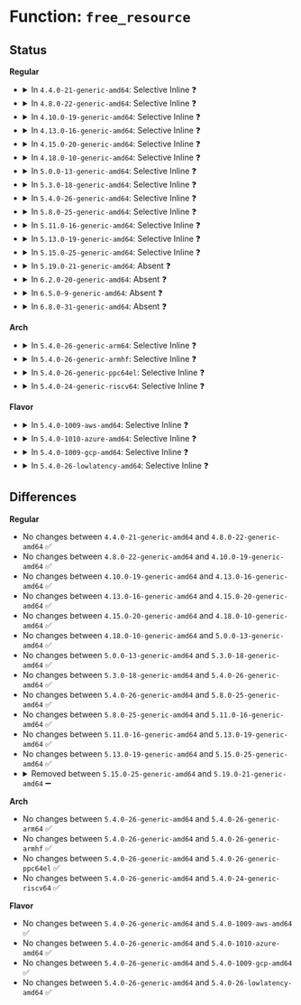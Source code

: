 # Function: <code>free_resource</code>

## Status
<b>Regular</b>
<ul>
<li>
<details>
<summary>In <code>4.4.0-21-generic-amd64</code>: Selective Inline ❓</summary>

```c
void free_resource(struct resource * res)
```

```json
{
  "name": "free_resource",
  "collision_type": "Unique Static",
  "inline_type": "Selective",
  "funcs": [
    {
      "addr": 18446744071579396016,
      "name": "free_resource",
      "external": false,
      "loc": "kernel/resource.c:173",
      "file": "kernel/resource.c",
      "inline": "not declared, inlined",
      "caller_inline": [],
      "caller_func": [
        "kernel/resource.c:__release_region",
        "kernel/resource.c:__request_region",
        "kernel/resource.c:reserve_region_with_split",
        "kernel/resource.c:reserve_region_with_split",
        "kernel/resource.c:release_mem_region_adjustable",
        "kernel/resource.c:release_mem_region_adjustable",
        "kernel/resource.c:release_mem_region_adjustable"
      ]
    }
  ],
  "symbols": [
    {
      "addr": 18446744071579396016,
      "name": "free_resource",
      "section": ".text",
      "bind": "STB_LOCAL",
      "size": 147
    }
  ]
}
```
</details>
</li>
<li>
<details>
<summary>In <code>4.8.0-22-generic-amd64</code>: Selective Inline ❓</summary>

```c
void free_resource(struct resource * res)
```

```json
{
  "name": "free_resource",
  "collision_type": "Unique Static",
  "inline_type": "Selective",
  "funcs": [
    {
      "addr": 18446744071579408368,
      "name": "free_resource",
      "external": false,
      "loc": "kernel/resource.c:182",
      "file": "kernel/resource.c",
      "inline": "not declared, inlined",
      "caller_inline": [],
      "caller_func": [
        "kernel/resource.c:release_mem_region_adjustable",
        "kernel/resource.c:release_mem_region_adjustable",
        "kernel/resource.c:release_mem_region_adjustable",
        "kernel/resource.c:__release_region",
        "kernel/resource.c:__request_region",
        "kernel/resource.c:reserve_region_with_split",
        "kernel/resource.c:reserve_region_with_split"
      ]
    }
  ],
  "symbols": [
    {
      "addr": 18446744071579408368,
      "name": "free_resource",
      "section": ".text",
      "bind": "STB_LOCAL",
      "size": 176
    }
  ]
}
```
</details>
</li>
<li>
<details>
<summary>In <code>4.10.0-19-generic-amd64</code>: Selective Inline ❓</summary>

```c
void free_resource(struct resource * res)
```

```json
{
  "name": "free_resource",
  "collision_type": "Unique Static",
  "inline_type": "Selective",
  "funcs": [
    {
      "addr": 18446744071579428672,
      "name": "free_resource",
      "external": false,
      "loc": "kernel/resource.c:182",
      "file": "kernel/resource.c",
      "inline": "not declared, inlined",
      "caller_inline": [],
      "caller_func": [
        "kernel/resource.c:release_mem_region_adjustable",
        "kernel/resource.c:release_mem_region_adjustable",
        "kernel/resource.c:release_mem_region_adjustable",
        "kernel/resource.c:__release_region",
        "kernel/resource.c:__request_region",
        "kernel/resource.c:reserve_region_with_split",
        "kernel/resource.c:reserve_region_with_split"
      ]
    }
  ],
  "symbols": [
    {
      "addr": 18446744071579428672,
      "name": "free_resource",
      "section": ".text",
      "bind": "STB_LOCAL",
      "size": 168
    }
  ]
}
```
</details>
</li>
<li>
<details>
<summary>In <code>4.13.0-16-generic-amd64</code>: Selective Inline ❓</summary>

```c
void free_resource(struct resource * res)
```

```json
{
  "name": "free_resource",
  "collision_type": "Unique Static",
  "inline_type": "Selective",
  "funcs": [
    {
      "addr": 18446744071579416368,
      "name": "free_resource",
      "external": false,
      "loc": "kernel/resource.c:182",
      "file": "kernel/resource.c",
      "inline": "not declared, inlined",
      "caller_inline": [],
      "caller_func": [
        "kernel/resource.c:release_mem_region_adjustable",
        "kernel/resource.c:release_mem_region_adjustable",
        "kernel/resource.c:__release_region",
        "kernel/resource.c:__request_region",
        "kernel/resource.c:reserve_region_with_split",
        "kernel/resource.c:reserve_region_with_split"
      ]
    }
  ],
  "symbols": [
    {
      "addr": 18446744071579416368,
      "name": "free_resource",
      "section": ".text",
      "bind": "STB_LOCAL",
      "size": 172
    }
  ]
}
```
</details>
</li>
<li>
<details>
<summary>In <code>4.15.0-20-generic-amd64</code>: Selective Inline ❓</summary>

```c
void free_resource(struct resource * res)
```

```json
{
  "name": "free_resource",
  "collision_type": "Unique Static",
  "inline_type": "Selective",
  "funcs": [
    {
      "addr": 18446744071579444400,
      "name": "free_resource",
      "external": false,
      "loc": "kernel/resource.c:182",
      "file": "kernel/resource.c",
      "inline": "not declared, inlined",
      "caller_inline": [],
      "caller_func": [
        "kernel/resource.c:release_mem_region_adjustable",
        "kernel/resource.c:release_mem_region_adjustable",
        "kernel/resource.c:__release_region",
        "kernel/resource.c:__request_region",
        "kernel/resource.c:reserve_region_with_split",
        "kernel/resource.c:reserve_region_with_split"
      ]
    }
  ],
  "symbols": [
    {
      "addr": 18446744071579444400,
      "name": "free_resource",
      "section": ".text",
      "bind": "STB_LOCAL",
      "size": 172
    }
  ]
}
```
</details>
</li>
<li>
<details>
<summary>In <code>4.18.0-10-generic-amd64</code>: Selective Inline ❓</summary>

```c
void free_resource(struct resource * res)
```

```json
{
  "name": "free_resource",
  "collision_type": "Unique Static",
  "inline_type": "Selective",
  "funcs": [
    {
      "addr": 18446744071579459232,
      "name": "free_resource",
      "external": false,
      "loc": "kernel/resource.c:149",
      "file": "kernel/resource.c",
      "inline": "not declared, inlined",
      "caller_inline": [],
      "caller_func": [
        "kernel/resource.c:release_mem_region_adjustable",
        "kernel/resource.c:release_mem_region_adjustable",
        "kernel/resource.c:__release_region",
        "kernel/resource.c:__request_region",
        "kernel/resource.c:reserve_region_with_split",
        "kernel/resource.c:reserve_region_with_split"
      ]
    }
  ],
  "symbols": [
    {
      "addr": 18446744071579459232,
      "name": "free_resource",
      "section": ".text",
      "bind": "STB_LOCAL",
      "size": 171
    }
  ]
}
```
</details>
</li>
<li>
<details>
<summary>In <code>5.0.0-13-generic-amd64</code>: Selective Inline ❓</summary>

```c
void free_resource(struct resource * res)
```

```json
{
  "name": "free_resource",
  "collision_type": "Unique Static",
  "inline_type": "Selective",
  "funcs": [
    {
      "addr": 18446744071579492880,
      "name": "free_resource",
      "external": false,
      "loc": "kernel/resource.c:149",
      "file": "kernel/resource.c",
      "inline": "not declared, inlined",
      "caller_inline": [],
      "caller_func": [
        "kernel/resource.c:release_mem_region_adjustable",
        "kernel/resource.c:release_mem_region_adjustable",
        "kernel/resource.c:__release_region",
        "kernel/resource.c:__request_region",
        "kernel/resource.c:reserve_region_with_split",
        "kernel/resource.c:reserve_region_with_split"
      ]
    }
  ],
  "symbols": [
    {
      "addr": 18446744071579492880,
      "name": "free_resource",
      "section": ".text",
      "bind": "STB_LOCAL",
      "size": 171
    }
  ]
}
```
</details>
</li>
<li>
<details>
<summary>In <code>5.3.0-18-generic-amd64</code>: Selective Inline ❓</summary>

```c
void free_resource(struct resource * res)
```

```json
{
  "name": "free_resource",
  "collision_type": "Unique Static",
  "inline_type": "Selective",
  "funcs": [
    {
      "addr": 18446744071579510640,
      "name": "free_resource",
      "external": false,
      "loc": "kernel/resource.c:150",
      "file": "kernel/resource.c",
      "inline": "not declared, inlined",
      "caller_inline": [],
      "caller_func": [
        "kernel/resource.c:release_mem_region_adjustable",
        "kernel/resource.c:release_mem_region_adjustable",
        "kernel/resource.c:__release_region",
        "kernel/resource.c:__request_region",
        "kernel/resource.c:reserve_region_with_split",
        "kernel/resource.c:reserve_region_with_split"
      ]
    }
  ],
  "symbols": [
    {
      "addr": 18446744071579510640,
      "name": "free_resource",
      "section": ".text",
      "bind": "STB_LOCAL",
      "size": 178
    }
  ]
}
```
</details>
</li>
<li>
<details>
<summary>In <code>5.4.0-26-generic-amd64</code>: Selective Inline ❓</summary>

```c
void free_resource(struct resource * res)
```

```json
{
  "name": "free_resource",
  "collision_type": "Unique Static",
  "inline_type": "Selective",
  "funcs": [
    {
      "addr": 18446744071579536704,
      "name": "free_resource",
      "external": false,
      "loc": "kernel/resource.c:150",
      "file": "kernel/resource.c",
      "inline": "not declared, inlined",
      "caller_inline": [],
      "caller_func": [
        "kernel/resource.c:release_mem_region_adjustable",
        "kernel/resource.c:release_mem_region_adjustable",
        "kernel/resource.c:__release_region",
        "kernel/resource.c:__request_region",
        "kernel/resource.c:reserve_region_with_split",
        "kernel/resource.c:reserve_region_with_split"
      ]
    }
  ],
  "symbols": [
    {
      "addr": 18446744071579536704,
      "name": "free_resource",
      "section": ".text",
      "bind": "STB_LOCAL",
      "size": 178
    }
  ]
}
```
</details>
</li>
<li>
<details>
<summary>In <code>5.8.0-25-generic-amd64</code>: Selective Inline ❓</summary>

```c
void free_resource(struct resource * res)
```

```json
{
  "name": "free_resource",
  "collision_type": "Unique Static",
  "inline_type": "Selective",
  "funcs": [
    {
      "addr": 18446744071579566448,
      "name": "free_resource",
      "external": false,
      "loc": "kernel/resource.c:150",
      "file": "kernel/resource.c",
      "inline": "not declared, inlined",
      "caller_inline": [],
      "caller_func": [
        "kernel/resource.c:release_mem_region_adjustable",
        "kernel/resource.c:release_mem_region_adjustable",
        "kernel/resource.c:__release_region",
        "kernel/resource.c:__request_region",
        "kernel/resource.c:__reserve_region_with_split",
        "kernel/resource.c:__reserve_region_with_split"
      ]
    }
  ],
  "symbols": [
    {
      "addr": 18446744071579566448,
      "name": "free_resource",
      "section": ".text",
      "bind": "STB_LOCAL",
      "size": 185
    }
  ]
}
```
</details>
</li>
<li>
<details>
<summary>In <code>5.11.0-16-generic-amd64</code>: Selective Inline ❓</summary>

```c
void free_resource(struct resource * res)
```

```json
{
  "name": "free_resource",
  "collision_type": "Unique Static",
  "inline_type": "Selective",
  "funcs": [
    {
      "addr": 18446744071579547792,
      "name": "free_resource",
      "external": false,
      "loc": "kernel/resource.c:150",
      "file": "kernel/resource.c",
      "inline": "not declared, inlined",
      "caller_inline": [],
      "caller_func": [
        "kernel/resource.c:merge_system_ram_resource",
        "kernel/resource.c:merge_system_ram_resource",
        "kernel/resource.c:release_mem_region_adjustable",
        "kernel/resource.c:release_mem_region_adjustable",
        "kernel/resource.c:release_mem_region_adjustable",
        "kernel/resource.c:__release_region",
        "kernel/resource.c:__request_region",
        "kernel/resource.c:__reserve_region_with_split",
        "kernel/resource.c:__reserve_region_with_split"
      ]
    }
  ],
  "symbols": [
    {
      "addr": 18446744071579547792,
      "name": "free_resource",
      "section": ".text",
      "bind": "STB_LOCAL",
      "size": 185
    }
  ]
}
```
</details>
</li>
<li>
<details>
<summary>In <code>5.13.0-19-generic-amd64</code>: Selective Inline ❓</summary>

```c
void free_resource(struct resource * res)
```

```json
{
  "name": "free_resource",
  "collision_type": "Unique Static",
  "inline_type": "Selective",
  "funcs": [
    {
      "addr": 18446744071579552784,
      "name": "free_resource",
      "external": false,
      "loc": "kernel/resource.c:149",
      "file": "kernel/resource.c",
      "inline": "not declared, inlined",
      "caller_inline": [],
      "caller_func": [
        "kernel/resource.c:__request_free_mem_region",
        "kernel/resource.c:__request_free_mem_region",
        "kernel/resource.c:merge_system_ram_resource",
        "kernel/resource.c:merge_system_ram_resource",
        "kernel/resource.c:release_mem_region_adjustable",
        "kernel/resource.c:release_mem_region_adjustable",
        "kernel/resource.c:release_mem_region_adjustable",
        "kernel/resource.c:__release_region",
        "kernel/resource.c:__request_region",
        "kernel/resource.c:reserve_region_with_split",
        "kernel/resource.c:reserve_region_with_split"
      ]
    }
  ],
  "symbols": [
    {
      "addr": 18446744071579552784,
      "name": "free_resource",
      "section": ".text",
      "bind": "STB_LOCAL",
      "size": 185
    }
  ]
}
```
</details>
</li>
<li>
<details>
<summary>In <code>5.15.0-25-generic-amd64</code>: Selective Inline ❓</summary>

```c
void free_resource(struct resource * res)
```

```json
{
  "name": "free_resource",
  "collision_type": "Unique Static",
  "inline_type": "Selective",
  "funcs": [
    {
      "addr": 18446744071579625344,
      "name": "free_resource",
      "external": false,
      "loc": "kernel/resource.c:149",
      "file": "kernel/resource.c",
      "inline": "not declared, inlined",
      "caller_inline": [],
      "caller_func": [
        "kernel/resource.c:__request_free_mem_region",
        "kernel/resource.c:__request_free_mem_region",
        "kernel/resource.c:merge_system_ram_resource",
        "kernel/resource.c:merge_system_ram_resource",
        "kernel/resource.c:release_mem_region_adjustable",
        "kernel/resource.c:release_mem_region_adjustable",
        "kernel/resource.c:release_mem_region_adjustable",
        "kernel/resource.c:__release_region",
        "kernel/resource.c:__request_region",
        "kernel/resource.c:reserve_region_with_split",
        "kernel/resource.c:reserve_region_with_split"
      ]
    }
  ],
  "symbols": [
    {
      "addr": 18446744071579625344,
      "name": "free_resource",
      "section": ".text",
      "bind": "STB_LOCAL",
      "size": 185
    }
  ]
}
```
</details>
</li>
<li>
<details>
<summary>In <code>5.19.0-21-generic-amd64</code>: Absent ❓</summary>

```json
{
  "name": "free_resource",
  "collision_type": "Unique Static",
  "inline_type": "Selective",
  "funcs": [
    {
      "addr": 18446744071579722196,
      "name": "free_resource",
      "external": false,
      "loc": "kernel/resource.c:153",
      "file": "kernel/resource.c",
      "inline": "not declared, inlined",
      "caller_inline": [
        "kernel/resource.c:__request_free_mem_region",
        "kernel/resource.c:__request_free_mem_region",
        "kernel/resource.c:merge_system_ram_resource",
        "kernel/resource.c:merge_system_ram_resource",
        "kernel/resource.c:release_mem_region_adjustable",
        "kernel/resource.c:release_mem_region_adjustable",
        "kernel/resource.c:__release_region",
        "kernel/resource.c:__request_region",
        "kernel/resource.c:reserve_region_with_split",
        "kernel/resource.c:reserve_region_with_split"
      ],
      "caller_func": [
        "kernel/resource.c:__request_free_mem_region",
        "kernel/resource.c:__request_free_mem_region",
        "kernel/resource.c:__request_free_mem_region",
        "kernel/resource.c:__request_free_mem_region",
        "kernel/resource.c:merge_system_ram_resource",
        "kernel/resource.c:merge_system_ram_resource",
        "kernel/resource.c:release_mem_region_adjustable",
        "kernel/resource.c:release_mem_region_adjustable",
        "kernel/resource.c:__release_region",
        "kernel/resource.c:__request_region",
        "kernel/resource.c:reserve_region_with_split",
        "kernel/resource.c:reserve_region_with_split"
      ]
    }
  ],
  "symbols": [
    {
      "addr": 18446744071579720912,
      "name": "free_resource.part.0",
      "section": ".text",
      "bind": "STB_LOCAL",
      "size": 226
    }
  ]
}
```
</details>
</li>
<li>
<details>
<summary>In <code>6.2.0-20-generic-amd64</code>: Absent ❓</summary>

```json
{
  "name": "free_resource",
  "collision_type": "Unique Static",
  "inline_type": "Selective",
  "funcs": [
    {
      "addr": 18446744071579850930,
      "name": "free_resource",
      "external": false,
      "loc": "kernel/resource.c:153",
      "file": "kernel/resource.c",
      "inline": "not declared, inlined",
      "caller_inline": [
        "kernel/resource.c:get_free_mem_region",
        "kernel/resource.c:get_free_mem_region",
        "kernel/resource.c:merge_system_ram_resource",
        "kernel/resource.c:merge_system_ram_resource",
        "kernel/resource.c:release_mem_region_adjustable",
        "kernel/resource.c:release_mem_region_adjustable",
        "kernel/resource.c:__release_region",
        "kernel/resource.c:__request_region",
        "kernel/resource.c:reserve_region_with_split",
        "kernel/resource.c:reserve_region_with_split"
      ],
      "caller_func": [
        "kernel/resource.c:get_free_mem_region",
        "kernel/resource.c:get_free_mem_region",
        "kernel/resource.c:merge_system_ram_resource",
        "kernel/resource.c:merge_system_ram_resource",
        "kernel/resource.c:release_mem_region_adjustable",
        "kernel/resource.c:release_mem_region_adjustable",
        "kernel/resource.c:__release_region",
        "kernel/resource.c:__request_region",
        "kernel/resource.c:reserve_region_with_split",
        "kernel/resource.c:reserve_region_with_split"
      ]
    }
  ],
  "symbols": [
    {
      "addr": 18446744071579848576,
      "name": "free_resource.part.0",
      "section": ".text",
      "bind": "STB_LOCAL",
      "size": 223
    }
  ]
}
```
</details>
</li>
<li>
<details>
<summary>In <code>6.5.0-9-generic-amd64</code>: Absent ❓</summary>

```json
{
  "name": "free_resource",
  "collision_type": "Unique Static",
  "inline_type": "Selective",
  "funcs": [
    {
      "addr": 18446744071579901306,
      "name": "free_resource",
      "external": false,
      "loc": "kernel/resource.c:153",
      "file": "kernel/resource.c",
      "inline": "not declared, inlined",
      "caller_inline": [
        "kernel/resource.c:get_free_mem_region",
        "kernel/resource.c:get_free_mem_region",
        "kernel/resource.c:merge_system_ram_resource",
        "kernel/resource.c:merge_system_ram_resource",
        "kernel/resource.c:release_mem_region_adjustable",
        "kernel/resource.c:release_mem_region_adjustable",
        "kernel/resource.c:__release_region",
        "kernel/resource.c:__request_region",
        "kernel/resource.c:reserve_region_with_split",
        "kernel/resource.c:reserve_region_with_split"
      ],
      "caller_func": [
        "kernel/resource.c:get_free_mem_region",
        "kernel/resource.c:get_free_mem_region",
        "kernel/resource.c:merge_system_ram_resource",
        "kernel/resource.c:merge_system_ram_resource",
        "kernel/resource.c:release_mem_region_adjustable",
        "kernel/resource.c:release_mem_region_adjustable",
        "kernel/resource.c:__release_region",
        "kernel/resource.c:__request_region",
        "kernel/resource.c:reserve_region_with_split",
        "kernel/resource.c:reserve_region_with_split"
      ]
    }
  ],
  "symbols": [
    {
      "addr": 18446744071579898800,
      "name": "free_resource.part.0",
      "section": ".text",
      "bind": "STB_LOCAL",
      "size": 237
    }
  ]
}
```
</details>
</li>
<li>
<details>
<summary>In <code>6.8.0-31-generic-amd64</code>: Absent ❓</summary>

```json
{
  "name": "free_resource",
  "collision_type": "Unique Static",
  "inline_type": "Selective",
  "funcs": [
    {
      "addr": 18446744071579940089,
      "name": "free_resource",
      "external": false,
      "loc": "kernel/resource.c:153",
      "file": "kernel/resource.c",
      "inline": "not declared, inlined",
      "caller_inline": [
        "kernel/resource.c:get_free_mem_region",
        "kernel/resource.c:get_free_mem_region",
        "kernel/resource.c:merge_system_ram_resource",
        "kernel/resource.c:merge_system_ram_resource",
        "kernel/resource.c:release_mem_region_adjustable",
        "kernel/resource.c:release_mem_region_adjustable",
        "kernel/resource.c:__release_region",
        "kernel/resource.c:__request_region",
        "kernel/resource.c:reserve_region_with_split",
        "kernel/resource.c:reserve_region_with_split"
      ],
      "caller_func": [
        "kernel/resource.c:get_free_mem_region",
        "kernel/resource.c:get_free_mem_region",
        "kernel/resource.c:merge_system_ram_resource",
        "kernel/resource.c:merge_system_ram_resource",
        "kernel/resource.c:release_mem_region_adjustable",
        "kernel/resource.c:release_mem_region_adjustable",
        "kernel/resource.c:__release_region",
        "kernel/resource.c:__request_region",
        "kernel/resource.c:reserve_region_with_split",
        "kernel/resource.c:reserve_region_with_split"
      ]
    }
  ],
  "symbols": [
    {
      "addr": 18446744071579937504,
      "name": "free_resource.part.0",
      "section": ".text",
      "bind": "STB_LOCAL",
      "size": 216
    }
  ]
}
```
</details>
</li>
</ul>
<b>Arch</b>
<ul>
<li>
<details>
<summary>In <code>5.4.0-26-generic-arm64</code>: Selective Inline ❓</summary>

```c
void free_resource(struct resource * res)
```

```json
{
  "name": "free_resource",
  "collision_type": "Unique Static",
  "inline_type": "Selective",
  "funcs": [
    {
      "addr": 18446603336490680432,
      "name": "free_resource",
      "external": false,
      "loc": "kernel/resource.c:150",
      "file": "kernel/resource.c",
      "inline": "not declared, inlined",
      "caller_inline": [],
      "caller_func": [
        "kernel/resource.c:__release_region",
        "kernel/resource.c:__request_region",
        "kernel/resource.c:reserve_region_with_split",
        "kernel/resource.c:reserve_region_with_split"
      ]
    }
  ],
  "symbols": [
    {
      "addr": 18446603336490680432,
      "name": "free_resource",
      "section": ".text",
      "bind": "STB_LOCAL",
      "size": 248
    }
  ]
}
```
</details>
</li>
<li>
<details>
<summary>In <code>5.4.0-26-generic-armhf</code>: Selective Inline ❓</summary>

```c
void free_resource(struct resource * res)
```

```json
{
  "name": "free_resource",
  "collision_type": "Unique Static",
  "inline_type": "Selective",
  "funcs": [
    {
      "addr": 3224751164,
      "name": "free_resource",
      "external": false,
      "loc": "kernel/resource.c:150",
      "file": "kernel/resource.c",
      "inline": "not declared, inlined",
      "caller_inline": [],
      "caller_func": [
        "kernel/resource.c:__release_region",
        "kernel/resource.c:__request_region",
        "kernel/resource.c:reserve_region_with_split",
        "kernel/resource.c:reserve_region_with_split"
      ]
    }
  ],
  "symbols": [
    {
      "addr": 3224751164,
      "name": "free_resource",
      "section": ".text",
      "bind": "STB_LOCAL",
      "size": 160
    }
  ]
}
```
</details>
</li>
<li>
<details>
<summary>In <code>5.4.0-26-generic-ppc64el</code>: Selective Inline ❓</summary>

```c
void free_resource(struct resource * res)
```

```json
{
  "name": "free_resource",
  "collision_type": "Unique Static",
  "inline_type": "Selective",
  "funcs": [
    {
      "addr": 13835058055283506288,
      "name": "free_resource",
      "external": false,
      "loc": "kernel/resource.c:150",
      "file": "kernel/resource.c",
      "inline": "not declared, inlined",
      "caller_inline": [],
      "caller_func": [
        "kernel/resource.c:release_mem_region_adjustable",
        "kernel/resource.c:release_mem_region_adjustable",
        "kernel/resource.c:__release_region",
        "kernel/resource.c:__release_region",
        "kernel/resource.c:__request_region",
        "kernel/resource.c:reserve_region_with_split",
        "kernel/resource.c:reserve_region_with_split"
      ]
    }
  ],
  "symbols": [
    {
      "addr": 13835058055283506288,
      "name": "free_resource",
      "section": ".text",
      "bind": "STB_LOCAL",
      "size": 300
    }
  ]
}
```
</details>
</li>
<li>
<details>
<summary>In <code>5.4.0-24-generic-riscv64</code>: Selective Inline ❓</summary>

```c
void free_resource(struct resource * res)
```

```json
{
  "name": "free_resource",
  "collision_type": "Unique Static",
  "inline_type": "Selective",
  "funcs": [
    {
      "addr": 18446743936271417350,
      "name": "free_resource",
      "external": false,
      "loc": "kernel/resource.c:150",
      "file": "kernel/resource.c",
      "inline": "not declared, inlined",
      "caller_inline": [],
      "caller_func": [
        "kernel/resource.c:__release_region",
        "kernel/resource.c:__request_region",
        "kernel/resource.c:reserve_region_with_split",
        "kernel/resource.c:reserve_region_with_split"
      ]
    }
  ],
  "symbols": [
    {
      "addr": 18446743936271417350,
      "name": "free_resource",
      "section": ".text",
      "bind": "STB_LOCAL",
      "size": 212
    }
  ]
}
```
</details>
</li>
</ul>
<b>Flavor</b>
<ul>
<li>
<details>
<summary>In <code>5.4.0-1009-aws-amd64</code>: Selective Inline ❓</summary>

```c
void free_resource(struct resource * res)
```

```json
{
  "name": "free_resource",
  "collision_type": "Unique Static",
  "inline_type": "Selective",
  "funcs": [
    {
      "addr": 18446744071579510368,
      "name": "free_resource",
      "external": false,
      "loc": "kernel/resource.c:150",
      "file": "kernel/resource.c",
      "inline": "not declared, inlined",
      "caller_inline": [],
      "caller_func": [
        "kernel/resource.c:release_mem_region_adjustable",
        "kernel/resource.c:release_mem_region_adjustable",
        "kernel/resource.c:__release_region",
        "kernel/resource.c:__request_region",
        "kernel/resource.c:reserve_region_with_split",
        "kernel/resource.c:reserve_region_with_split"
      ]
    }
  ],
  "symbols": [
    {
      "addr": 18446744071579510368,
      "name": "free_resource",
      "section": ".text",
      "bind": "STB_LOCAL",
      "size": 178
    }
  ]
}
```
</details>
</li>
<li>
<details>
<summary>In <code>5.4.0-1010-azure-amd64</code>: Selective Inline ❓</summary>

```c
void free_resource(struct resource * res)
```

```json
{
  "name": "free_resource",
  "collision_type": "Unique Static",
  "inline_type": "Selective",
  "funcs": [
    {
      "addr": 18446744071579439168,
      "name": "free_resource",
      "external": false,
      "loc": "kernel/resource.c:150",
      "file": "kernel/resource.c",
      "inline": "not declared, inlined",
      "caller_inline": [],
      "caller_func": [
        "kernel/resource.c:release_mem_region_adjustable",
        "kernel/resource.c:release_mem_region_adjustable",
        "kernel/resource.c:__release_region",
        "kernel/resource.c:__request_region",
        "kernel/resource.c:reserve_region_with_split",
        "kernel/resource.c:reserve_region_with_split"
      ]
    }
  ],
  "symbols": [
    {
      "addr": 18446744071579439168,
      "name": "free_resource",
      "section": ".text",
      "bind": "STB_LOCAL",
      "size": 178
    }
  ]
}
```
</details>
</li>
<li>
<details>
<summary>In <code>5.4.0-1009-gcp-amd64</code>: Selective Inline ❓</summary>

```c
void free_resource(struct resource * res)
```

```json
{
  "name": "free_resource",
  "collision_type": "Unique Static",
  "inline_type": "Selective",
  "funcs": [
    {
      "addr": 18446744071579510288,
      "name": "free_resource",
      "external": false,
      "loc": "kernel/resource.c:150",
      "file": "kernel/resource.c",
      "inline": "not declared, inlined",
      "caller_inline": [],
      "caller_func": [
        "kernel/resource.c:release_mem_region_adjustable",
        "kernel/resource.c:release_mem_region_adjustable",
        "kernel/resource.c:__release_region",
        "kernel/resource.c:__request_region",
        "kernel/resource.c:reserve_region_with_split",
        "kernel/resource.c:reserve_region_with_split"
      ]
    }
  ],
  "symbols": [
    {
      "addr": 18446744071579510288,
      "name": "free_resource",
      "section": ".text",
      "bind": "STB_LOCAL",
      "size": 178
    }
  ]
}
```
</details>
</li>
<li>
<details>
<summary>In <code>5.4.0-26-lowlatency-amd64</code>: Selective Inline ❓</summary>

```c
void free_resource(struct resource * res)
```

```json
{
  "name": "free_resource",
  "collision_type": "Unique Static",
  "inline_type": "Selective",
  "funcs": [
    {
      "addr": 18446744071579543120,
      "name": "free_resource",
      "external": false,
      "loc": "kernel/resource.c:150",
      "file": "kernel/resource.c",
      "inline": "not declared, inlined",
      "caller_inline": [],
      "caller_func": [
        "kernel/resource.c:release_mem_region_adjustable",
        "kernel/resource.c:release_mem_region_adjustable",
        "kernel/resource.c:__release_region",
        "kernel/resource.c:__request_region",
        "kernel/resource.c:reserve_region_with_split",
        "kernel/resource.c:reserve_region_with_split"
      ]
    }
  ],
  "symbols": [
    {
      "addr": 18446744071579543120,
      "name": "free_resource",
      "section": ".text",
      "bind": "STB_LOCAL",
      "size": 176
    }
  ]
}
```
</details>
</li>
</ul>

## Differences
<b>Regular</b>
<ul>
<li>
No changes between <code>4.4.0-21-generic-amd64</code> and <code>4.8.0-22-generic-amd64</code> ✅
</li>
<li>
No changes between <code>4.8.0-22-generic-amd64</code> and <code>4.10.0-19-generic-amd64</code> ✅
</li>
<li>
No changes between <code>4.10.0-19-generic-amd64</code> and <code>4.13.0-16-generic-amd64</code> ✅
</li>
<li>
No changes between <code>4.13.0-16-generic-amd64</code> and <code>4.15.0-20-generic-amd64</code> ✅
</li>
<li>
No changes between <code>4.15.0-20-generic-amd64</code> and <code>4.18.0-10-generic-amd64</code> ✅
</li>
<li>
No changes between <code>4.18.0-10-generic-amd64</code> and <code>5.0.0-13-generic-amd64</code> ✅
</li>
<li>
No changes between <code>5.0.0-13-generic-amd64</code> and <code>5.3.0-18-generic-amd64</code> ✅
</li>
<li>
No changes between <code>5.3.0-18-generic-amd64</code> and <code>5.4.0-26-generic-amd64</code> ✅
</li>
<li>
No changes between <code>5.4.0-26-generic-amd64</code> and <code>5.8.0-25-generic-amd64</code> ✅
</li>
<li>
No changes between <code>5.8.0-25-generic-amd64</code> and <code>5.11.0-16-generic-amd64</code> ✅
</li>
<li>
No changes between <code>5.11.0-16-generic-amd64</code> and <code>5.13.0-19-generic-amd64</code> ✅
</li>
<li>
No changes between <code>5.13.0-19-generic-amd64</code> and <code>5.15.0-25-generic-amd64</code> ✅
</li>
<li>
<details>
<summary>Removed between <code>5.15.0-25-generic-amd64</code> and <code>5.19.0-21-generic-amd64</code> ➖</summary>

```c
void free_resource(struct resource * res)
```
</details>
</li>
</ul>
<b>Arch</b>
<ul>
<li>
No changes between <code>5.4.0-26-generic-amd64</code> and <code>5.4.0-26-generic-arm64</code> ✅
</li>
<li>
No changes between <code>5.4.0-26-generic-amd64</code> and <code>5.4.0-26-generic-armhf</code> ✅
</li>
<li>
No changes between <code>5.4.0-26-generic-amd64</code> and <code>5.4.0-26-generic-ppc64el</code> ✅
</li>
<li>
No changes between <code>5.4.0-26-generic-amd64</code> and <code>5.4.0-24-generic-riscv64</code> ✅
</li>
</ul>
<b>Flavor</b>
<ul>
<li>
No changes between <code>5.4.0-26-generic-amd64</code> and <code>5.4.0-1009-aws-amd64</code> ✅
</li>
<li>
No changes between <code>5.4.0-26-generic-amd64</code> and <code>5.4.0-1010-azure-amd64</code> ✅
</li>
<li>
No changes between <code>5.4.0-26-generic-amd64</code> and <code>5.4.0-1009-gcp-amd64</code> ✅
</li>
<li>
No changes between <code>5.4.0-26-generic-amd64</code> and <code>5.4.0-26-lowlatency-amd64</code> ✅
</li>
</ul>
